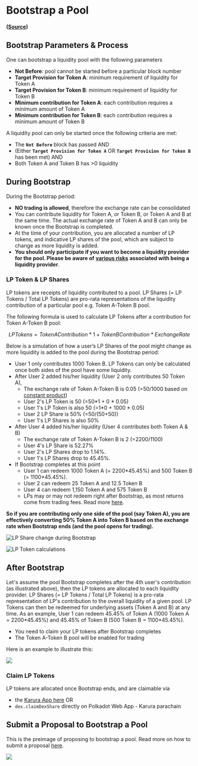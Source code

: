 # Bootstrap a Pool

**\(**[**Source**](https://github.com/AcalaNetwork/Acala/blob/master/modules/dex/src/lib.rs#L462)**\)**

## **Bootstrap Parameters & Process**

One can bootstrap a liquidity pool with the following parameters

* **Not Before**: pool cannot be started before a particular block number
* **Target Provision for Token A**: minimum requirement of liquidity for Token A 
* **Target Provision for Token B**: minimum requirement of liquidity for Token B
* **Minimum contribution for Token A**: each contribution requires a minimum amount of Token A 
* **Minimum contribution for Token B**: each contribution requires a minimum amount of Token B

A liquidity pool can only be started once the following criteria are met:

* The **`Not Before`** block has passed AND
* (Either **`Target Provision for Token A`** OR **`Target Provision for Token B`** has been met) AND
* Both Token A and Token B has &gt;0 liquidity

## **During Bootstrap**

During the Bootstrap period:

* **NO trading is allowed**, therefore the exchange rate can be consolidated
* You can contribute liquidity for Token A, or Token B, or Token A and B at the same time. The actual exchange rate of Token A and B can only be known once the Bootstrap is completed.
* At the time of your contribution, you are allocated a number of LP tokens, and indicative LP shares of the pool, which are subject to change as more liquidity is added.
* **You should only participate if you want to become a liquidity provider for the pool. Please be aware of** [**various risks**](lp-returns-and-risks.md) **associated with being a liquidity provider**.

### LP Token & LP Shares

LP tokens are receipts of liquidity contributed to a pool. LP Shares \(= LP Tokens / Total LP Tokens\) are pro-rata representations of the liquidity contribution of a particular pool e.g. Token A-Token B pool. 

The following formula is used to calculate LP Tokens after a contribution for Token A-Token B pool:

$$
LP Tokens = Token A Contribution * 1 + Token B Contribution * Exchange Rate
$$

Below is a simulation of how a user’s LP Shares of the pool might change as more liquidity is added to the pool during the Bootstrap period:

* User 1 only contributes 1000 Token B. LP Tokens can only be calculated once both sides of the pool have some liquidity. 
* After User 2 added his/her liquidity \(User 2 only contributes 50 Token A\), 
  * The exchange rate of Token A-Token B is 0.05 \(=50/1000 based on [constant product](https://wiki.acala.network/karura/defi-hub/swap/protocol-overview#trading-and-lps)\)
  * User 2's LP Token is 50 \(=50\*1 + 0 \* 0.05\)
  * User 1's LP Token is also 50 \(=1\*0 + 1000 \* 0.05\)
  * User 2 LP Share is 50% \(=50/\(50+50\)\)
  * User 1's LP Shares is also 50%
* After User 4 added his/her liquidity \(User 4 contributes both Token A & B\)
  * The exchange rate of Token A-Token B is 2 \(=2200/1100\)
  * User 4's LP Share is 52.27%
  * User 2's LP Shares drop to 1.14%.
  * User 1's LP Shares drop to 45.45%.
* If Bootstrap completes at this point
  * User 1 can redeem 1000 Token A \(= 2200\*45.45%\) and 500 Token B \(= 1100\*45.45%\).
  * User 2 can redeem 25 Token A and 12.5 Token B
  * User 4 can redeem 1,150 Token A and 575 Token B
  * LPs may or may not redeem right after Bootstrap, as most returns come from trading fees. Read more [here](lp-returns-and-risks.md).

**So if you are contributing only one side of the pool \(say Token A\), you are effectively converting 50% Token A into Token B based on the exchange rate when Bootstrap ends \(and the pool opens for trading\).**

![LP Share change during Bootstrap](../../../.gitbook/assets/screen-shot-2021-07-20-at-2.36.47-pm.png)

![LP Token calculations](../../../.gitbook/assets/screen-shot-2021-07-20-at-2.37.00-pm.png)

## **After Bootstrap**

Let's assume the pool Bootstrap completes after the 4th user's contribution \(as illustrated above\), then the LP tokens are allocated to each liquidity provider. LP Shares \(= LP Tokens / Total LP Tokens\) is a pro-rata representation of LP's contribution to the overall liquidity of a given pool. LP Tokens can then be redeemed for underlying assets \(Token A and B\) at any time. As an example, User 1 can redeem  45.45% of Token A \(1000 Token A = 2200\*45.45%\) and 45.45% of Token B \(500 Token B = 1100\*45.45%\).

* You need to claim your LP tokens after Bootstrap completes
* The Token A-Token B pool will be enabled for trading

Here is an example to illustrate this:

![](../../../.gitbook/assets/screen-shot-2021-07-13-at-9.59.36-am%20%281%29%20%281%29%20%281%29%20%281%29%20%281%29.png)

### Claim LP Tokens

LP tokens are allocated once Bootstrap ends, and are claimable via 

* the [Karura App here](https://apps.karura.network/swap/bootstrap) OR
* `dex.claimDexShare` directly on Polkadot Web App - Karura parachain 

## **Submit a Proposal to Bootstrap a Pool**

This is the preimage of proposing to bootstrap a pool. Read more on how to submit a proposal [here](../../get-started/governance/participate-in-democracy.md).

![](../../../.gitbook/assets/screen-shot-2021-07-13-at-10.10.36-am.png)

